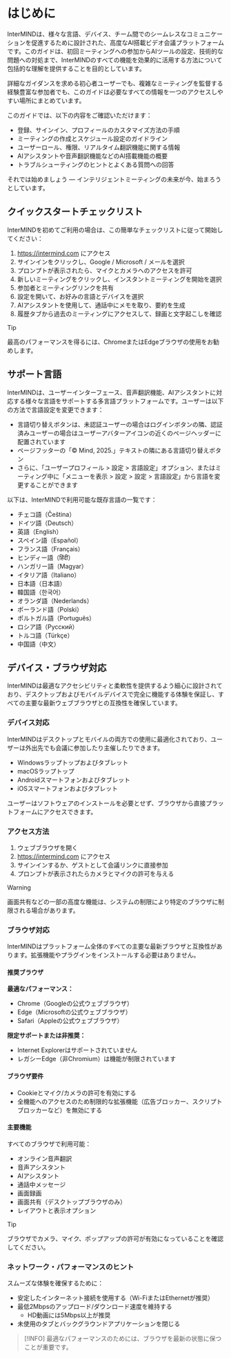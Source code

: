 # はじめに

InterMINDは、様々な言語、デバイス、チーム間でのシームレスなコミュニケーションを促進するために設計された、高度なAI搭載ビデオ会議プラットフォームです。このガイドは、初回ミーティングへの参加からAIツールの設定、技術的な問題への対処まで、InterMINDのすべての機能を効果的に活用する方法について包括的な理解を提供することを目的としています。

詳細なガイダンスを求める初心者ユーザーでも、複雑なミーティングを監督する経験豊富な参加者でも、このガイドは必要なすべての情報を一つのアクセスしやすい場所にまとめています。

このガイドでは、以下の内容をご確認いただけます：

- 登録、サインイン、プロフィールのカスタマイズ方法の手順
- ミーティングの作成とスケジュール設定のガイドライン
- ユーザーロール、権限、リアルタイム翻訳機能に関する情報
- AIアシスタントや音声翻訳機能などのAI搭載機能の概要
- トラブルシューティングのヒントとよくある質問への回答

それでは始めましょう — インテリジェントミーティングの未来が今、始まろうとしています。

## クイックスタートチェックリスト

InterMINDを初めてご利用の場合は、この簡単なチェックリストに従って開始してください：

1. https://intermind.com にアクセス
2. サインインをクリックし、Google / Microsoft / メールを選択
3. プロンプトが表示されたら、マイクとカメラへのアクセスを許可
4. 新しいミーティングをクリックし、インスタントミーティングを開始を選択
5. 参加者とミーティングリンクを共有
6. 設定を開いて、お好みの言語とデバイスを選択
7. AIアシスタントを使用して、通話中にメモを取り、要約を生成
8. 履歴タブから過去のミーティングにアクセスして、録画と文字起こしを確認

> [!TIP]
> 最高のパフォーマンスを得るには、ChromeまたはEdgeブラウザの使用をお勧めします。

## サポート言語

InterMINDは、ユーザーインターフェース、音声翻訳機能、AIアシスタントに対応する様々な言語をサポートする多言語プラットフォームです。ユーザーは以下の方法で言語設定を変更できます：

- 言語切り替えボタンは、未認証ユーザーの場合はログインボタンの隣、認証済みユーザーの場合はユーザーアバターアイコンの近くのページヘッダーに配置されています
- ページフッターの「© Mind, 2025.」テキストの隣にある言語切り替えボタン
- さらに、「ユーザープロフィール > 設定 > 言語設定」オプション、またはミーティング中に「メニューを表示 > 設定 > 設定 > 言語設定」から言語を変更することができます

以下は、InterMINDで利用可能な既存言語の一覧です：

- チェコ語（Čeština）
- ドイツ語（Deutsch）
- 英語（English）
- スペイン語（Español）
- フランス語（Français）
- ヒンディー語（हिंदी）
- ハンガリー語（Magyar）
- イタリア語（Italiano）
- 日本語（日本語）
- 韓国語（한국어）
- オランダ語（Nederlands）
- ポーランド語（Polski）
- ポルトガル語（Português）
- ロシア語（Русский）
- トルコ語（Türkçe）
- 中国語（中文）

## デバイス・ブラウザ対応

InterMINDは最適なアクセシビリティと柔軟性を提供するよう細心に設計されており、デスクトップおよびモバイルデバイスで完全に機能する体験を保証し、すべての主要な最新ウェブブラウザとの互換性を確保しています。

### デバイス対応

InterMINDはデスクトップとモバイルの両方での使用に最適化されており、ユーザーは外出先でも会議に参加したり主催したりできます。

- Windowsラップトップおよびタブレット
- macOSラップトップ
- Androidスマートフォンおよびタブレット
- iOSスマートフォンおよびタブレット

ユーザーはソフトウェアのインストールを必要とせず、ブラウザから直接プラットフォームにアクセスできます。

### アクセス方法

1. ウェブブラウザを開く
2. https://intermind.com にアクセス
3. サインインするか、ゲストとして会議リンクに直接参加
4. プロンプトが表示されたらカメラとマイクの許可を与える

> [!WARNING]
> 画面共有などの一部の高度な機能は、システムの制限により特定のブラウザに制限される場合があります。

### ブラウザ対応

InterMINDはプラットフォーム全体のすべての主要な最新ブラウザと互換性があります。拡張機能やプラグインをインストールする必要はありません。

#### 推奨ブラウザ

**最適なパフォーマンス：**

- Chrome（Googleの公式ウェブブラウザ）
- Edge（Microsoftの公式ウェブブラウザ）
- Safari（Appleの公式ウェブブラウザ）

**限定サポートまたは非推奨：**

- Internet Explorerはサポートされていません
- レガシーEdge（非Chromium）は機能が制限されています

#### ブラウザ要件

- Cookieとマイク/カメラの許可を有効にする
- 全機能へのアクセスのため制限的な拡張機能（広告ブロッカー、スクリプトブロッカーなど）を無効にする

#### 主要機能

すべてのブラウザで利用可能：

- オンライン音声翻訳
- 音声アシスタント
- AIアシスタント
- 通話中メッセージ
- 画面録画
- 画面共有（デスクトップブラウザのみ）
- レイアウトと表示オプション

> [!TIP]
> ブラウザでカメラ、マイク、ポップアップの許可が有効になっていることを確認してください。

### ネットワーク・パフォーマンスのヒント

スムーズな体験を確保するために：

- 安定したインターネット接続を使用する（Wi-FiまたはEthernetが推奨）
- 最低2Mbpsのアップロード/ダウンロード速度を維持する
  - HD動画には5Mbps以上が推奨
- 未使用のタブとバックグラウンドアプリケーションを閉じる

> [!INFO]
> 最適なパフォーマンスのためには、ブラウザを最新の状態に保つことが重要です。